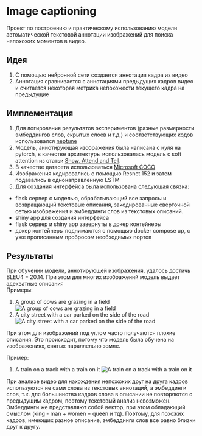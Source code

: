 # Image captioning

Проект по построению и практическому использованию модели автоматической 
текстовой аннотации
изображений для поиска непохожих моментов в видео.

## Идея

1. С помощью нейронной сети создается аннотация кадра из видео
2. Аннотация сравнивается с аннотациями предыдущих кадров видео и считается
некоторая метрика непохожести текущего кадра на предыдущие

## Имплементация

1. Для логирования результатов экспериментов
(разные размерности эмбеддингов слов, скрытых слоев и т.д.) и соответствующих
кодов использовался [neptune](https://neptune.ai/)
2. Модель, аннотирующая изображения была написана с нуля на pytorch, 
в качестве архитектуры 
использовалась модель с soft attention из статьи 
[Show, Attend and Tell](https://arxiv.org/abs/1502.03044).
3. В качестве датасета использоваться 
[Microsoft COCO](https://cocodataset.org/#home)
3. Изображения кодировались с помощью Resnet 152 и 
затем подавались в однонаправленную LSTM
4. Для создания интерфейса была использована следующая связка:
- flask сервер с моделью, обрабатывающий все запросы и 
возвращающий текстовые описания, закодированные сверточной сетью
изображения и эмбеддинги слов из текстовых описаний.
- shiny app для создания интерфейса
- flask сервер и shiny app завернуты в докер контейнеры
- докер контейнеры поднимаются с помощью docker compose up, 
с уже прописанным пробросом необходимых портов


## Результаты

При обучении модели, аннотирующей изображения, удалось достичь BLEU4 = 20.14.
При этом для многих изображений модель выдает адекватные описания\
Примеры:
1. A group of cows are grazing in a field
![A group of cows are grazing in a field](https://sun9-31.userapi.com/impg/pb6wXXMsVoh1DtPo_pE-3ZnDOSskyLQ5PkjAgw/z7pmZYR-EcM.jpg?size=2560x1440&quality=96&sign=d9f1451eefca4918d0945d0f453a5ca3&type=album)
2. A city street with a car parked on the side of the road
![A city street with a car parked on the side of the road](https://sun9-59.userapi.com/impg/7zIOiTroHQiYArLx_c3_jpCMlN8D_RHd5T-1Mw/iLM1FbDC9eU.jpg?size=913x567&quality=96&sign=c5e4ceb6165880a72fa19658c077dad3&type=album)

При этом для изображений под углом часто получаются плохие описания. Это происходит, потому что модель
была обучена на изображениях, снятых параллельно земле.

Пример:
1. A train on a track with a train on it
![A train on a track with a train on it](https://sun9-41.userapi.com/impg/wEHEAlN7J0IT6SNXBmZK8skNKrmTHqc578qZ1A/5sQR7A9pyHQ.jpg?size=1920x1080&quality=96&sign=689f532cab1c5fb9a3c9a30ee5d59078&type=album)


При анализе видео для нахождения непохожих друг на друга кадров 
используются не сами слова из текстовых аннотаций, а эмбеддинги слов, т.к. 
для большинства кадров слова в описании не повторяются с предыдущим кадром,
поэтому текстовый анализ невозможен. Эмбеддинги же представляют собой вектор,
при этом обладающий смыслом (king - man + women = queen и тд). Поэтому,
для похожих кадров, имеющих разное описание, эмбеддинги слов все равно близки друг к
другу.